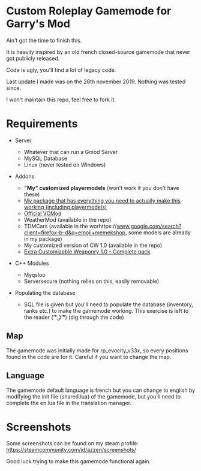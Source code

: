 # Custom Roleplay Gamemode for Garry's Mod
Ain't got the time to finish this. 

It is heavily inspired by an old french closed-source gamemode that never got publicly released.

Code is ugly, you'll find a lot of legacy code.

Last update I made was on the 26th november 2019. Nothing was tested since.

I won't maintain this repo, feel free to fork it.

# Requirements

 - Server
   - Whatever that can run a Gmod Server
   - MySQL Database
   - Linux (never tested on Windows)
 
 - Addons
   - **"My" customized playermodels** (won't work if you don't have these)
   - [My package that has everything you need to actually make this working (including playermodels)](https://mega.nz/#!UFIx3aBR!aokYXWhlVBHp-cuP-RIggVoFlryoqBDw0pjawXk22ag)
   - [Official VCMod](https://www.gmodstore.com/market/view/21)
   - WeatherMod (available in the repo)
   - TDMCars (available in the worhttps://www.google.com/search?client=firefox-b-d&q=emoji+memekshop, some models are already in my package)
   - My customized version of CW 1.0 (available in the repo)
   - [Extra Customizable Weaponry 1.0 - Complete pack](https://mega.nz/#!hd43ER4S!t74w7ZYT44BoY6b8ehoQ_RSCMym87-Bklb7hPobwlJw)
 
 - C++ Modules
   - Myqsloo
   - Serversecure (nothing relies on this, easily removable)
 
 - Populating the database
   - SQL file is given but you'll need to populate the database (inventory, ranks etc.) to make the gamemode working. This exercise is left to the reader ( ͡° ͜ʖ ͡°) (dig through the code)
  
## Map
The gamemode was initially made for rp_evocity_v33x, so every positions found in the code are for it. Careful if you want to change the map.
## Language
The gamemode default language is french but you can change to english by modifying the init file (shared.lua) of the gamemode, but you'll need to complete the en.lua file in the translation manager.
# Screenshots
Some screenshots can be found on my steam profile: https://steamcommunity.com/id/azzen/screenshots/

Good luck trying to make this gamemode functional again.
